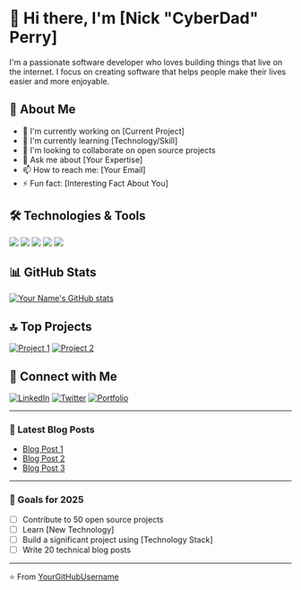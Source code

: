 # 👋 Hi there, I'm [Nick "CyberDad" Perry]

I'm a passionate software developer who loves building things that live on the internet. I focus on creating software that helps people make their lives easier and more enjoyable.

## 🚀 About Me
- 🔭 I'm currently working on [Current Project]
- 🌱 I'm currently learning [Technology/Skill]
- 👯 I'm looking to collaborate on open source projects
- 💬 Ask me about [Your Expertise]
- 📫 How to reach me: [Your Email]
- ⚡ Fun fact: [Interesting Fact About You]

## 🛠️ Technologies & Tools
![](https://img.shields.io/badge/Code-JavaScript-informational?style=flat&logo=javascript&logoColor=white&color=2bbc8a)
![](https://img.shields.io/badge/Code-Python-informational?style=flat&logo=python&logoColor=white&color=2bbc8a)
![](https://img.shields.io/badge/Code-React-informational?style=flat&logo=react&logoColor=white&color=2bbc8a)
![](https://img.shields.io/badge/Tools-Docker-informational?style=flat&logo=docker&logoColor=white&color=2bbc8a)
![](https://img.shields.io/badge/Tools-Kubernetes-informational?style=flat&logo=kubernetes&logoColor=white&color=2bbc8a)

## 📊 GitHub Stats

[![Your Name's GitHub stats](https://github-readme-stats.vercel.app/api?username=YourGitHubUsername&show_icons=true&theme=radical)](https://github.com/YourGitHubUsername)

## 🔝 Top Projects

[![Project 1](https://github-readme-stats.vercel.app/api/pin/?username=YourGitHubUsername&repo=Project1)](https://github.com/YourGitHubUsername/Project1)
[![Project 2](https://github-readme-stats.vercel.app/api/pin/?username=YourGitHubUsername&repo=Project2)](https://github.com/YourGitHubUsername/Project2)

## 🤝 Connect with Me

[![LinkedIn](https://img.shields.io/badge/-LinkedIn-blue?style=flat-square&logo=LinkedIn&logoColor=white)](Your-LinkedIn-URL)
[![Twitter](https://img.shields.io/badge/-Twitter-1DA1F2?style=flat-square&logo=Twitter&logoColor=white)](Your-Twitter-URL)
[![Portfolio](https://img.shields.io/badge/-Portfolio-000000?style=flat-square&logo=react&logoColor=white)](Your-Portfolio-URL)

---

### 📝 Latest Blog Posts
<!-- BLOG-POST-LIST:START -->
- [Blog Post 1](Link)
- [Blog Post 2](Link)
- [Blog Post 3](Link)
<!-- BLOG-POST-LIST:END -->

---

### 🎯 Goals for 2025
- [ ] Contribute to 50 open source projects
- [ ] Learn [New Technology]
- [ ] Build a significant project using [Technology Stack]
- [ ] Write 20 technical blog posts

---

⭐️ From [YourGitHubUsername](https://github.com/YourGitHubUsername)
